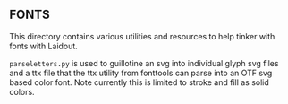 FONTS
-----

This directory contains various utilities and resources to help tinker
with fonts with Laidout.


`parseletters.py` is used to guillotine an svg into individual glyph svg files and a ttx file
that the ttx utility from fonttools can parse into an OTF svg based color font.
Note currently this is limited to stroke and fill as solid colors.


